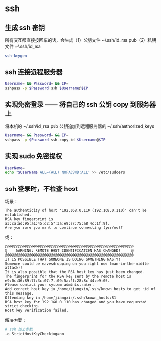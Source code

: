 # ssh

## 生成 ssh 密钥

所有交互都直接按回车的话，会生成（1）公钥文件 ~/.ssh/id_rsa.pub（2）私钥文件 ~/.ssh/id_rsa

```bash
ssh-keygen
```

## ssh 连接远程服务器

```bash
Username= && Password= && IP=
sshpass -p $Password ssh $Username@$IP
```

## 实现免密登录 —— 将自己的 ssh 公钥 copy 到服务器上

将本机的 ~/.ssh/id_rsa.pub 公钥追加到远程服务器的 ~/.ssh/authorized_keys

```bash
Username= && Password= && IP=
sshpass -p $Password ssh-copy-id $Username@$IP
```

## 实现 sudo 免密提权

```bash
UserName=
echo "$UserName ALL=(ALL) NOPASSWD:ALL" >> /etc/sudoers
```

## ssh 登录时，不检查 host

场景：

```
The authenticity of host '192.168.0.110 (192.168.0.110)' can't be established.
RSA key fingerprint is a3:ca:ad:95:a1:45:d2:57:3a:e9:e7:75:a8:4c:1f:9f.
Are you sure you want to continue connecting (yes/no)?
```

或：

```
@@@@@@@@@@@@@@@@@@@@@@@@@@@@@@@@@@@@@@@@@@@@@@@@@@@@@@@@@@@
@    WARNING: REMOTE HOST IDENTIFICATION HAS CHANGED!     @
@@@@@@@@@@@@@@@@@@@@@@@@@@@@@@@@@@@@@@@@@@@@@@@@@@@@@@@@@@@
IT IS POSSIBLE THAT SOMEONE IS DOING SOMETHING NASTY!
Someone could be eavesdropping on you right now (man-in-the-middle attack)!
It is also possible that the RSA host key has just been changed.
The fingerprint for the RSA key sent by the remote host is
e9:0c:36:89:7f:3c:07:71:09:5a:9f:28:8c:44:e9:05.
Please contact your system administrator.
Add correct host key in /home/jiangxin/.ssh/known_hosts to get rid of this message.
Offending key in /home/jiangxin/.ssh/known_hosts:81
RSA host key for 192.168.0.110 has changed and you have requested strict checking.
Host key verification failed.
```

解决方案：

```bash
# ssh 加上参数
-o StrictHostKeyChecking=no
```
